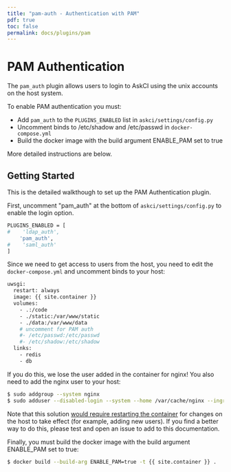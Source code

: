 ```yaml
---
title: "pam-auth - Authentication with PAM"
pdf: true
toc: false
permalink: docs/plugins/pam
---
```


# PAM Authentication

The `pam_auth` plugin allows users to login to AskCI using the unix accounts on 
the host system.

To enable PAM authentication you must:

  * Add `pam_auth` to the `PLUGINS_ENABLED` list in `askci/settings/config.py`
  * Uncomment binds to /etc/shadow and /etc/passwd in `docker-compose.yml`
  * Build the docker image with the build argument ENABLE_PAM set to true

More detailed instructions are below.

## Getting Started

This is the detailed walkthough to set up the PAM Authentication plugin. 

First, uncomment "pam_auth" at the bottom of `askci/settings/config.py` to 
enable the login option.

```bash
PLUGINS_ENABLED = [
#    'ldap_auth',
    'pam_auth',
#    'saml_auth'
]
```

Since we need to get access to users from the host,
you need to edit the `docker-compose.yml` and uncomment binds to your host:

```bash
uwsgi:
  restart: always
  image: {{ site.container }}
  volumes:
    - .:/code
    - ./static:/var/www/static
    - ./data:/var/www/data
    # uncomment for PAM auth
    #- /etc/passwd:/etc/passwd 
    #- /etc/shadow:/etc/shadow
  links:
    - redis
    - db
```

If you do this, we lose the user added in the container for nginx! 
You also need to add the nginx user to your host:

```bash
$ sudo addgroup --system nginx
$ sudo adduser --disabled-login --system --home /var/cache/nginx --ingroup nginx nginx
```

Note that this solution [would require restarting the container](https://github.com/jupyterhub/jupyterhub/issues/535) for changes on the host to take effect (for example, adding new users). If you find a better way to do this, please test and open an issue to add to this documentation.

Finally, you must build the docker image with the build argument ENABLE_PAM set to true:

```bash
$ docker build --build-arg ENABLE_PAM=true -t {{ site.container }} .
```
